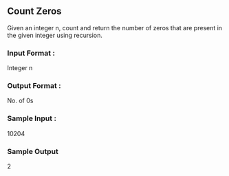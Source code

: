## Count Zeros
Given an integer n, count and return the number of zeros that are present in the given integer using recursion.
### Input Format :
Integer n
### Output Format :
No. of 0s
### Sample Input :
10204
### Sample Output
2